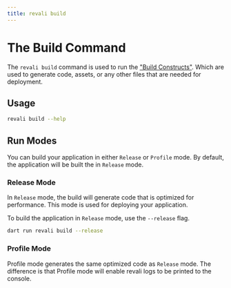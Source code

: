 ```yaml
---
title: revali build
---
```


# The Build Command

The `revali build` command is used to run the ["Build Constructs"][build-constructs]. Which are used to generate code, assets, or any other files that are needed for deployment.

## Usage

```bash
revali build --help
```

## Run Modes

You can build your application in either `Release` or `Profile` mode. By default, the application will be built the in `Release` mode.

### Release Mode

In `Release` mode, the build will generate code that is optimized for performance. This mode is used for deploying your application.

To build the application in `Release` mode, use the `--release` flag.

```bash
dart run revali build --release
```

### Profile Mode

Profile mode generates the same optimized code as `Release` mode. The difference is that Profile mode will enable revali logs to be printed to the console.

[build-constructs]: ../../constructs/overview.md#build-constructs
